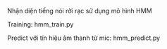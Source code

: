 Nhận diện tiếng nói rời rạc sử dụng mô hình HMM

Training: hmm_train.py

Predict với tín hiệu âm thanh từ mic: hmm_predict.py

